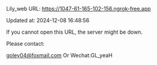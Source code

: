Lily_web URL: https://1047-61-165-102-156.ngrok-free.app

Updated at: 2024-12-08 16:48:56

If you cannot open this URL, the server might be down.

Please contact: 

goley04@foxmail.com Or Wechat:GL_yeaH